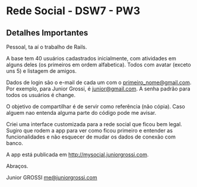 Rede Social - DSW7 - PW3
========================

Detalhes Importantes
--------------------

Pessoal, ta aí o trabalho de Rails.

A base tem 40 usuários cadastrados inicialmente, com atividades em alguns deles (os primeiros em ordem alfabetica). Todos com avatar (exceto uns 5) e listagem de amigos.

Dados de login são o e-mail de cada um com o primeiro_nome@gmail.com. Por exemplo, para Junior Grossi, é junior@gmail.com. A senha padrão para todos os usuários é change.

O objetivo de compartilhar é de servir como referência (não cópia). Caso alguem nao entenda alguma parte do código pode me avisar. 

Criei uma interface customizada para a rede social que ficou bem legal. Sugiro que rodem a app para ver como ficou primeiro e entender as funcionalidades e não esquecer de mudar os dados de conexão com banco.

A app está publicada em http://mysocial.juniorgrossi.com.

Abraços.

Junior GROSSI
me@juniorgrossi.com